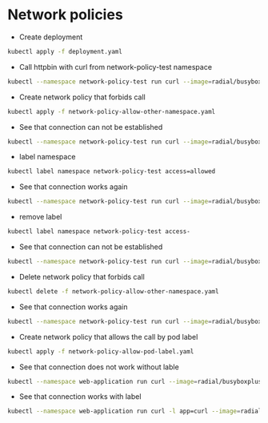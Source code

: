 # Network policies

- Create deployment

```sh
kubectl apply -f deployment.yaml
```

- Call httpbin with curl from network-policy-test namespace

```sh
kubectl --namespace network-policy-test run curl --image=radial/busyboxplus:curl --restart=Never --rm -i --command curl -- http://httpbin.web-application:90 -v --connect-timeout 5
```

- Create network policy that forbids call

```sh
kubectl apply -f network-policy-allow-other-namespace.yaml
```

- See that connection can not be established

```sh
kubectl --namespace network-policy-test run curl --image=radial/busyboxplus:curl --restart=Never --rm -i --command curl -- http://httpbin.web-application:90 -v --connect-timeout 5
```

- label namespace

```sh
kubectl label namespace network-policy-test access=allowed
```

- See that connection works again

```sh
kubectl --namespace network-policy-test run curl --image=radial/busyboxplus:curl --restart=Never --rm -i --command curl -- http://httpbin.web-application:90 -v --connect-timeout 5
```

- remove label

```sh
kubectl label namespace network-policy-test access-
```

- See that connection can not be established

```sh
kubectl --namespace network-policy-test run curl --image=radial/busyboxplus:curl --restart=Never --rm -i --command curl -- http://httpbin.web-application:90 -v --connect-timeout 5
```

- Delete network policy that forbids call

```sh
kubectl delete -f network-policy-allow-other-namespace.yaml
```

- See that connection works again

```sh
kubectl --namespace network-policy-test run curl --image=radial/busyboxplus:curl --restart=Never --rm -i --command curl -- http://httpbin.web-application:90 -v --connect-timeout 5
```

- Create network policy that allows the call by pod label

```sh
kubectl apply -f network-policy-allow-pod-label.yaml
```

- See that connection does not work without lable

```sh
kubectl --namespace web-application run curl --image=radial/busyboxplus:curl --restart=Never --rm -i --command curl -- http://httpbin.web-application:90 -v --connect-timeout 5
```

- See that connection works with label

```sh
kubectl --namespace web-application run curl -l app=curl --image=radial/busyboxplus:curl --restart=Never --rm -i --command curl -- http://httpbin.web-application:90 -v --connect-timeout 5
```